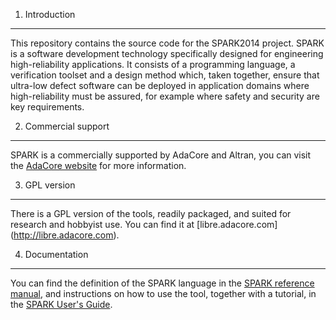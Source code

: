 1. Introduction
---------------

This repository contains the source code for the SPARK2014 project. SPARK is a
software development technology specifically designed for engineering
high-reliability applications. It consists of a programming language, a
verification toolset and a design method which, taken together, ensure that
ultra-low defect software can be deployed in application domains where
high-reliability must be assured, for example where safety and security are
key requirements.

2. Commercial support
---------------------

SPARK is a commercially supported by AdaCore and Altran, you can visit the
[AdaCore website](http://www.adacore.com) for more information.

3. GPL version
--------------

There is a GPL version of the tools, readily packaged, and suited for research
and hobbyist use. You can find it at [libre.adacore.com] (http://libre.adacore.com).


4. Documentation
----------------

You can find the definition of the SPARK language in the
[SPARK reference manual](http://docs.adacore.com/spark2014-docs/html/lrm/),
and instructions on how to use the tool, together with a tutorial, in the
[SPARK User's Guide](http://docs.adacore.com/spark2014-docs/html/ug/).
